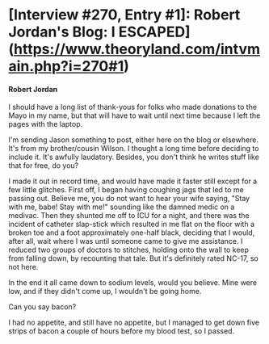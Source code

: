 # [Interview #270, Entry #1]: Robert Jordan's Blog: I ESCAPED](https://www.theoryland.com/intvmain.php?i=270#1)

#### Robert Jordan

I should have a long list of thank-yous for folks who made donations to the Mayo in my name, but that will have to wait until next time because I left the pages with the laptop.

I'm sending Jason something to post, either here on the blog or elsewhere. It's from my brother/cousin Wilson. I thought a long time before deciding to include it. It's awfully laudatory. Besides, you don't think he writes stuff like that for free, do you?

I made it out in record time, and would have made it faster still except for a few little glitches. First off, I began having coughing jags that led to me passing out. Believe me, you do not want to hear your wife saying, "Stay with me, babe! Stay with me!" sounding like the damned medic on a medivac. Then they shunted me off to ICU for a night, and there was the incident of catheter slap-stick which resulted in me flat on the floor with a broken toe and a foot approximately one-half black, deciding that I would, after all, wait where I was until someone came to give me assistance. I reduced two groups of doctors to stitches, holding onto the wall to keep from falling down, by recounting that tale. But it's definitely rated NC-17, so not here.

In the end it all came down to sodium levels, would you believe. Mine were low, and if they didn't come up, I wouldn't be going home.

Can you say bacon?

I had no appetite, and still have no appetite, but I managed to get down five strips of bacon a couple of hours before my blood test, so I passed.

